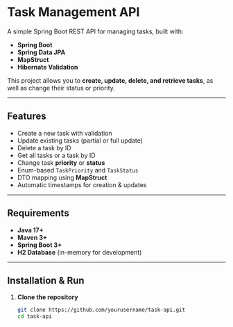 # Task Management API

A simple Spring Boot REST API for managing tasks, built with:
- **Spring Boot**
- **Spring Data JPA**
- **MapStruct**
- **Hibernate Validation**

This project allows you to **create, update, delete, and retrieve tasks**, as well as change their status or priority.

---

## Features
- Create a new task with validation
- Update existing tasks (partial or full update)
- Delete a task by ID
- Get all tasks or a task by ID
- Change task **priority** or **status**
- Enum-based `TaskPriority` and `TaskStatus`
- DTO mapping using **MapStruct**
- Automatic timestamps for creation & updates

---

## Requirements
- **Java 17+**
- **Maven 3+**
- **Spring Boot 3+**
- **H2 Database** (in-memory for development)

---

## Installation & Run

1. **Clone the repository**
   ```bash
   git clone https://github.com/yourusername/task-api.git
   cd task-api